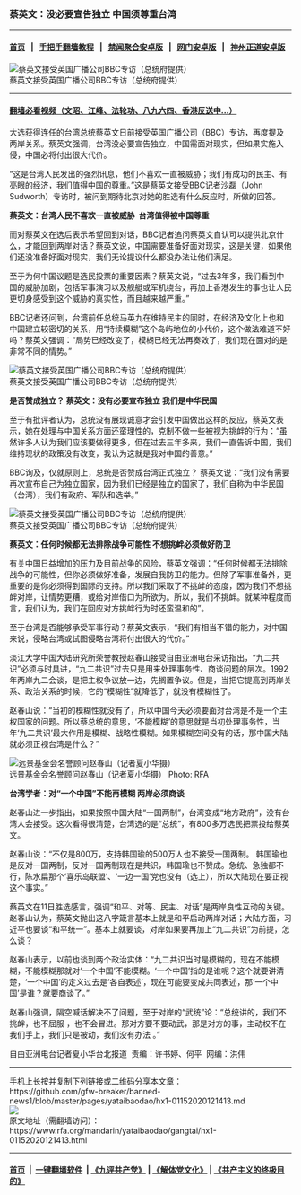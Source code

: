 ### 蔡英文：没必要宣告独立 中国须尊重台湾
------------------------

#### [首页](https://github.com/gfw-breaker/banned-news1/blob/master/README.md) &nbsp;&nbsp;|&nbsp;&nbsp; [手把手翻墙教程](https://github.com/gfw-breaker/guides/wiki) &nbsp;&nbsp;|&nbsp;&nbsp; [禁闻聚合安卓版](https://github.com/gfw-breaker/bn-android) &nbsp;&nbsp;|&nbsp;&nbsp; [网门安卓版](https://github.com/oGate2/oGate) &nbsp;&nbsp;|&nbsp;&nbsp; [神州正道安卓版](https://github.com/SzzdOgate/update) 



<div id="headerimg">
 <img alt="蔡英文接受英国广播公司BBC专访（总统府提供）" src="https://www.rfa.org/mandarin/yataibaodao/gangtai/hx1-01152020121413.html/85214e00.jpg/@@images/2954b339-a833-4dbd-bdd9-31ae8e48f5b6.jpeg" title="蔡英文接受英国广播公司BBC专访（总统府提供）"/>
 <div id="headerimgcontents">
  <div id="headerimgcaption">
   <span>
    蔡英文接受英国广播公司BBC专访（总统府提供）
   </span>
   <!-- zoomattribute -->
  </div>
  <!-- headerimgcaption -->
 </div>
 <!-- headerimagecontents -->
</div>

<hr/>


#### [翻墙必看视频（文昭、江峰、法轮功、八九六四、香港反送中...）](http://167.172.214.107/home.html)

<div id="storytext">
 <div>
  <div class="slot_header">
  </div>
 </div>
 <p>
  大选获得连任的台湾总统蔡英文日前接受英国广播公司（BBC）专访，再度提及两岸关系。蔡英文强调，台湾没必要宣告独立，中国需面对现实，但如果实施入侵，中国必将付出很大代价。
 </p>
 <p>
  “这是台湾人民发出的强烈讯息，他们不喜欢一直被威胁；我们有成功的民主、有亮眼的经济，我们值得中国的尊重。”这是蔡英文接受BBC记者沙磊（John Sudworth）专访时，被问到期待北京对她的胜选有什么反应时，所做的回答。
 </p>
 <p>
 </p>
 <p>
 </p>
 <p>
  <b>
   蔡英文：台湾人民不喜欢一直被威胁  台湾值得被中国尊重
  </b>
 </p>
 <p>
  而对蔡英文在选后表示希望回到对话，BBC记者追问蔡英文自认可以提供北京什么，才能回到两岸对话？蔡英文说，中国需要准备好面对现实，这是关键，如果他们还没准备好面对现实，我们无论提议什么都没办法让他们满足。
 </p>
 <p>
  至于为何中国议题是选民投票的重要因素？蔡英文说，“过去3年多，我们看到中国的威胁加剧，包括军事演习以及舰艇或军机绕台，再加上香港发生的事也让人民更切身感受到这个威胁的真实性，而且越来越严重。”
 </p>
 <p>
  BBC记者还问到，台湾前任总统马英九在维持民主的同时，在经济及文化上也和中国建立较密切的关系，用“持续模糊”这个岛屿地位的小代价，这个做法难道不好吗？蔡英文强调：“局势已经改变了，模楜已经无法再奏效了，我们现在面对的是非常不同的情势。”
 </p>
 <p>
  <div class="image-inline captioned" style="width:799px;">
   <div style="width:799px;">
    <img alt="蔡英文接受英国广播公司BBC专访（总统府提供）" src="https://www.rfa.org/mandarin/yataibaodao/gangtai/hx1-01152020121413.html/85214e8c.jpg" title="蔡英文接受英国广播公司BBC专访（总统府提供）"/>
   </div>
   <div class="image-caption">
    <span style="width:799px;">
     蔡英文接受英国广播公司BBC专访（总统府提供）
    </span>
    <span class="copyright">
    </span>
   </div>
  </div>
 </p>
 <p>
  <b>
   是否赞成独立？ 蔡英文：没有必要宣布独立 我们是中华民国
  </b>
 </p>
 <p>
  至于有批评者认为，总统没有展现诚意才会引发中国做出这样的反应，蔡英文表示，她在处理与中国关系方面还蛮理性的，克制不做一些被视为挑衅的行为：“虽然许多人认为我们应该要做得更多，但在过去三年多来，我们一直告诉中国，我们维持现状的政策没有改变，我认为这就是我对中国的善意。”
 </p>
 <p>
  BBC询及，仅就原则上，总统是否赞成台湾正式独立？ 蔡英文说：“我们没有需要再次宣布自己为独立国家，因为我们已经是独立的国家了，我们自称为中华民国（台湾），我们有政府、军队和选举。”
 </p>
 <p>
  <div class="image-inline captioned" style="width:799px;">
   <div style="width:799px;">
    <img alt="蔡英文接受英国广播公司BBC专访（总统府提供）" src="https://www.rfa.org/mandarin/yataibaodao/gangtai/hx1-01152020121413.html/85214e09.jpg" title="蔡英文接受英国广播公司BBC专访（总统府提供）"/>
   </div>
   <div class="image-caption">
    <span style="width:799px;">
     蔡英文接受英国广播公司BBC专访（总统府提供）
    </span>
    <span class="copyright">
    </span>
   </div>
  </div>
 </p>
 <p>
  <b>
   蔡英文：任何时候都无法排除战争可能性 不想挑衅必须做好防卫
  </b>
 </p>
 <p>
  有关中国日益增加的压力及目前战争的风险，蔡英文强调：“任何时候都无法排除战争的可能性，但你必须做好准备，发展自我防卫的能力。但除了军事准备外，更重要的是你必须得到国际的支持。所以我们采取了不挑衅的态度，因为我们不想挑衅对岸，让情势更糟，或给对岸借口为所欲为。所以，我们不挑衅。就某种程度而言，我们认为，我们在回应对方挑衅行为时还蛮温和的”。
 </p>
 <p>
  至于台湾是否能够承受军事行动？蔡英文表示，“我们有相当不错的能力，对中国来说，侵略台湾或试图侵略台湾将付出很大的代价。”
 </p>
 <p>
  淡江大学中国大陆研究所荣誉教授赵春山接受自由亚洲电台采访指出，“九二共识”必须与时具进，“九二共识”过去只是用来处理事务性、商谈问题的层次。1992年两岸九二会谈，是把主权争议放一边，先搁置争议。但是，当把它提高到两岸关系、政治关系的时候，它的“模糊性”就降低了，就没有模糊性了。
 </p>
 <p>
  赵春山说：“当初的模糊性就没有了，所以中国今天必须要面对台湾是不是一个主权国家的问题。所以蔡总统的意思，‘不能模糊’的意思就是当初处理事务性，当年‘九二共识’最大作用是模糊、战略性模糊。如果模糊空间没有的话，那中国大陆就必须正视台湾是什么？”
 </p>
 <p>
  <div class="image-inline captioned" style="width:640px;">
   <div style="width:640px;">
    <img alt="远景基金会名誉顾问赵春山（记者夏小华摄）" src="https://www.rfa.org/mandarin/yataibaodao/gangtai/hx1-01152020121413.html/0115e.jpg" title="远景基金会名誉顾问赵春山（记者夏小华摄）"/>
   </div>
   <div class="image-caption">
    <span style="width:640px;">
     远景基金会名誉顾问赵春山（记者夏小华摄）
    </span>
    <span class="copyright">
     Photo: RFA
    </span>
   </div>
  </div>
 </p>
 <p>
  <b>
   台湾学者：对“一个中国”不能再模糊 两岸必须商谈
  </b>
 </p>
 <p>
  赵春山进一步指出，如果按照中国大陆“一国两制”，台湾变成“地方政府”，没有台湾人会接受。这次看得很清楚，台湾选的是“总统”，有800多万选民把票投给蔡英文。
 </p>
 <p>
  赵春山说：“不仅是800万，支持韩国瑜的500万人也不接受一国两制。 韩国瑜也是反对一国两制，反对一国两制现在是共识，韩国瑜也不赞成。急统、急独都不行，陈水扁那个‘喜乐岛联盟’、‘一边一国’党也没有（选上），所以大陆现在要正视这个事实。”
 </p>
 <p>
  蔡英文在11日胜选感言，强调“和平、对等、民主、对话”是两岸良性互动的关键。赵春山认为，蔡英文抛出这八字箴言基本上就是和平启动两岸对话；大陆方面，习近平也要谈“和平统一”。基本上就要谈，对岸如果要再加上“九二共识”为前提，怎么谈？
 </p>
 <p>
  赵春山表示，以前也谈到两个政治实体：“九二共识当时是模糊的，现在不能模糊，不能模糊那就对‘一个中国’不能模糊。‘一个中国’指的是谁呢？这个就要讲清楚，‘一个中国’的定义过去是‘各自表述’，现在可能要变成共同表述，那‘一个中国’是谁？就要商谈了。”
 </p>
 <p>
  赵春山强调，隔空喊话解决不了问题，至于对岸的“武统”论：“总统讲的，我们不挑衅，也不屈服 ，也不会冒进。那对方要不要动武，那是对方的事，主动权不在我们手上，我们只是被动，我们没有办法 。”
 </p>
 <p>
 </p>
 <p>
  自由亚洲电台记者夏小华台北报道  责编：许书婷、何平  网编：洪伟
 </p>
</div>

<hr/>
手机上长按并复制下列链接或二维码分享本文章：<br/>
https://github.com/gfw-breaker/banned-news1/blob/master/pages/yataibaodao/hx1-01152020121413.md <br/>
<a href='https://github.com/gfw-breaker/banned-news1/blob/master/pages/yataibaodao/hx1-01152020121413.md'><img src='https://github.com/gfw-breaker/banned-news1/blob/master/pages/yataibaodao/hx1-01152020121413.md.png'/></a> <br/>
原文地址（需翻墙访问）：https://www.rfa.org/mandarin/yataibaodao/gangtai/hx1-01152020121413.html


------------------------
#### [首页](https://github.com/gfw-breaker/banned-news1/blob/master/README.md) &nbsp;|&nbsp; [一键翻墙软件](https://github.com/gfw-breaker/nogfw/blob/master/README.md) &nbsp;| [《九评共产党》](https://github.com/gfw-breaker/9ping.md/blob/master/README.md#九评之一评共产党是什么) | [《解体党文化》](https://github.com/gfw-breaker/jtdwh.md/blob/master/README.md) | [《共产主义的终极目的》](https://github.com/gfw-breaker/gczydzjmd.md/blob/master/README.md)


<img src='http://gfw-breaker.win/banned-news/pages/yataibaodao/hx1-01152020121413.md' width='0px' height='0px'/>